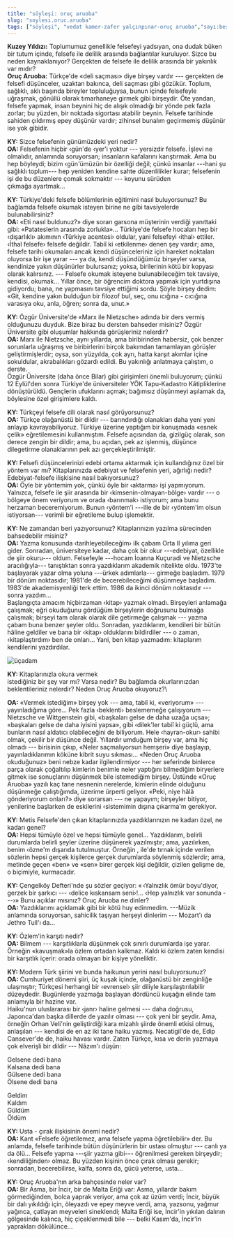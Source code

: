 ```yaml
---
title: "söyleşi: oruç aruoba"
slug: "soylesi.oruc.aruoba"
tags: ["söyleşi", "vedat kamer-zafer yalçınpınar-oruç aruoba","sayı:beş"]
---
```



**Kuzey Yıldızı:** Toplumumuz genellikle
felsefeyi yadsıyan, ona dudak büken bir tutum içinde, felsefe ile
delilik arasında bağlantılar kuruluyor. Sizce bu neden kaynaklanıyor?
Gerçekten de felsefe ile delilik arasında bir yakınlık var mıdır?\
**Oruç Aruoba:** Türkçe'de «deli saçması» diye birşey vardır ---
gerçekten de felsefi düşünceler, uzaktan bakınca, deli saçması gibi
gözükür. Toplum, sağlıklı, aklı başında bireyler topluluğuysa, bunun
içinde felsefeyle uğraşmak, gönüllü olarak tımarhaneye girmek gibi
birşeydir. Öte yandan, felsefe yapmak, insan beynini hiç de alışık
olmadığı bir yönde pek fazla zorlar; bu yüzden, bir noktada sigortası
atabilir beynin. Felsefe tarihinde sahiden çıldırmış epey düşünür
vardır; zihinsel bunalım geçirmemiş düşünür ise yok gibidir.

**KY:** Sizce felsefenin günümüzdeki yeri nedir?\
**OA:** Felsefenin hiçbir ‹gün'de ‹yer'i yoktur --- yersizdir
felsefe. İşlevi ne olmalıdır, anlamında soruyorsan; insanların
kafalarını karıştırmak. Ama bu hep böyleydi; bizim ‹gün'ümüzün bir
özelliği değil; çünkü insanlar ---hani şu sağlıklı toplum--- hep yeniden
kendine sahte düzenlilikler kurar; felsefenin işi de bu düzenlere çomak
sokmaktır --- koyunu sürüden çıkmağa ayartmak...

**KY:** Türkiye'deki felsefe bölümlerinin eğitimini nasıl
buluyorsunuz? Bu bağlamda felsefe okumak isteyen birine ne gibi
tavsiyelerde bulunabilirsiniz?\
**OA:** «Eti nasıl buldunuz?» diye soran garsona müşterinin
verdiği yanıttaki gibi: «Patateslerin arasında zorlukla»... Türkiye'de
felsefe hocaları hep bir ‹dışarlıklı› akımının ‹Türkiye acentesi›
oldular, yani felsefeyi ‹ithal› ettiler. ‹İthal felsefe› felsefe
değildir. Tabiî ki ‹etkilenme› denen şey vardır; ama, felsefe tarihi
okumaları ancak kendi düşünceleriniz için hareket noktaları oluyorsa bir
işe yarar --- ya da, kendi düşündüğümüz birşeyler varsa, kendinize yakın
düşünürler bulursanız; yoksa, birilerinin kötü bir kopyası olarak
kalırsınız. --- Felsefe okumak isteyene bulunabileceğim tek tavsiye,
kendisi, okumak... Yıllar önce, bir öğrencim doktora yapmak için
yurtdışına gidiyordu; bana, ne yapmasını tavsiye ettiğimi sordu. Şöyle
birşey dedim: «Git, kendine yakın bulduğun bir filozof bul, seç, onu
ıcığına - cıcığına varasıya oku, anla, öğren; sonra da, unut.»

**KY:** Özgür Üniversite'de «Marx ile Nietzsche» adında bir
ders vermiş olduğunuzu duyduk. Bize biraz bu dersten bahseder misiniz?
Özgür Üniversite gibi oluşumlar hakkında görüşleriniz nelerdir?\
**OA:** Marx ile Nietzsche, aynı yıllarda, ama biribirinden
habersiz, çok benzer sorunlarla uğraşmış ve biribirlerini birçok
bakımdan tamamlayan görüşler geliştirmişlerdir; oysa, son yüzyılda, çok
ayrı, hatta karşıt akımlar içine sokuldular, akrabalıkları gözardı
edildi. Bu yakınlığı anlatmaya çalıştım, o derste.\
Özgür Üniversite (daha önce Bilar) gibi girişimleri önemli buluyorum;
çünkü 12 Eylül'den sonra Türkiye'de üniversiteler YÖK
Tapu-Kadastro Kâtipliklerine dönüştürüldü. Gençlerin ufuklarını açmak;
bağımsız düşünmeyi aşılamak da, böylesine özel girişimlere kaldı.

**KY:** Türkçeyi felsefe dili olarak nasıl görüyorsunuz?\
**OA:** Türkçe olağanüstü bir dildir --- barındırdığı
olanakları daha yeni yeni anlayıp kavrayabiliyoruz. Türkiye üzerine
yaptığım bir konuşmada «esnek çelik» eğretilemesini kullanmıştım.
Felsefe açısından da, gizilgüç olarak, son derece zengin bir dildir;
ama, bu açıdan, pek az işlenmiş, düşünce dilegetirme olanaklarının pek
azı gerçekleştirilmiştir.

**KY:** Felsefi düşüncelerinizi edebi ortama aktarmak için
kullandığınız özel bir yöntem var mı? Kitaplarınızda edebiyat ve
felsefenin yeri, ağırlığı nedir? Edebiyat-felsefe ilişkisine nasıl
bakıyorsunuz?\
**OA:** Öyle bir yöntemim yok, çünkü öyle bir ‹aktarma› işi
yapmıyorum. Yalnızca, felsefe ile şiir arasında bir
‹kimsenin-olmayan-bölge› vardır --- o bölgeye önem veriyorum ve orada
‹barınmak› istiyorum; ama bunu herzaman beceremiyorum. Bunun ‹yöntem'i
---ille de bir ‹yöntem'im olsun istiyorsan--- verimli bir eğretileme
bulup işlemektir.

**KY:** Ne zamandan beri yazıyorsunuz? Kitaplarınızın yazılma
sürecinden bahsedebilir misiniz?\
**OA:** Yazma konusunda ‹tarihleyebileceğim› ilk çabam Orta
II yılıma geri gider. Sonradan, üniversiteye kadar, daha çok
bir okur ---edebiyat, özellikle de şiir okuru--- oldum. Felsefeyle
---hocam İoanna Kuçuradi ve Nietzsche aracılığıyla--- tanıştıktan sonra
yazdıklarım akademik nitelikte oldu. 1973'te başlayarak yazar olma
yoluna ---ürkek adımlarla--- girmeğe başladım. 1979 bir dönüm
noktasıdır; 1981'de de becerebileceğimi düşünmeye başladım. 1983'de
akademisyenliği terk ettim. 1986 da ikinci dönüm noktasıdır --- sonra
yazdım...\
Başlangıçta amacım hiçbirzaman ‹kitap› yazmak olmadı. Birşeyleri
anlamağa çalışmak; eğri okuduğunu gördüğüm birşeylerin doğrusunu bulmağa
çalışmak; birşeyi tam olarak olarak dile getirmeğe çalışmak --- yazma
çabam buna benzer şeyler oldu. Sonradan, yazdıklarım, kendileri bir
bütün hâline geldiler ve bana bir ‹kitap› olduklarını bildirdiler --- o
zaman, ‹kitaplaştırdım› ben de onları... Yani, ben kitap yazmadım:
kitaplarım kendilerini yazdırdılar.


![üçadam](/img/ucadam.jpg)


**KY:** Kitaplarınızla okura vermek  
istediğiniz bir şey var mı? Varsa nedir? Bu bağlamda okurlarınızdan
beklentileriniz nelerdir? Neden Oruç Aruoba okuyoruz?\              

**OA:** «Vermek istediğim» birşey yok --- ama, tabiî ki,
«veriyorum» --- yayınladığıma göre... Pek fazla ‹beklenti› beslememeğe
çalışıyorum --- Nietzsche ve Wittgenstein gibi, «başkaları gelse de daha
uzağa uçsa»; «başkaları gelse de daha iyisini yapsa», gibi ‹dilek'ler
tabiî ki güçlü, ama bunların nasıl aldatıcı olabileceğini de biliyorum.
Hele ‹hayran-okur› sahibi olmak, çekilir bir düşünce değil. Yıllardır
umduğum birşey var, ama hiç olmadı --- birisinin çıkıp, «Neler
saçmalıyorsun hemşeri» diye başlayıp, yayınladıklarımın köküne kibrit
suyu sıkması... «Neden Oruç Aruoba okuduğunuz» beni nebze kadar
ilgilendirmiyor --- her seferinde binlerce parça olarak çoğaltılıp
kimlerin benimle neler yaptığını bilmediğim biryerlere gitmek ise
sonuçlarını düşünmek bile istemediğim birşey. Üstünde «Oruç Aruoba»
yazılı kaç tane nesnenin nerelerde, kimlerin elinde olduğunu düşünmeğe
çalıştığımda, üzerime ürperti geliyor. «Peki, niye hâlâ gönderiyorum
onları?» diye sorarsan --- ne yapayım; birşeyler bitiyor, yenilerine
başlarken de eskilerini ‹sistemimin dışına çıkarma'm gerekiyor.

**KY:** Metis Felsefe'den çıkan kitaplarınızda yazdıklarınızın
ne kadarı özel, ne kadarı genel?\
**OA:** Hepsi tümüyle özel ve hepsi tümüyle genel...
Yazdıklarım, belirli durumlarda belirli şeyler üzerine düşünerek
yazılmıştır; ama, yazılırken, benim ‹özne'm dışarıda tutulmuştur.
Örneğin , ile'de tırnak içinde verilen sözlerin hepsi gerçek kişilerce
gerçek durumlarda söylenmiş sözlerdir; ama, metinde geçen «ben» ve «sen»
birer gerçek kişi değildir, çizilen gelişme de, o biçimiyle, kurmacadır.

**KY:** Çengelköy Defteri'nde şu sözler geçiyor: « ‹Yalnızlık
ömür boyu'diyor, gerzek bir şarkıcı --- ‹delice kıskansam seni›!... ‹Hep
yalnızlık var sonunda ---›» Bunu açıklar mısınız? Oruç Aruoba ne
dinler?\
**OA:** Yazdıklarımı açıklamak gibi bir kötü huy edinmedim.
---Müzik anlamında soruyorsan, sahicilik taşıyan herşeyi dinlerim ---
Mozart'ı da Jethro Tull'ı da...

**KY:** Özlem'in karşıtı nedir?\
**OA:** Bilmem --- karşıtlıklarla düşünmek çok sınırlı
durumlarda işe yarar. Örneğin «kavuşmak»la özlem ortadan kalkmaz. Kaldı
ki özlem zaten kendisi bir karşıtlık içerir: orada olmayan bir
kişiye yöneliktir.

**KY:** Modern Türk şiirini ve bunda haikunun yerini nasıl
buluyorsunuz?\
**OA:** Cumhuriyet dönemi şiiri, üç kuşak içinde, olağanüstü
bir zenginliğe ulaşmıştır; Türkçesi herhangi bir ‹evrensel› şiir diliyle
karşılaştırılabilir düzeydedir. Bugünlerde yazmağa başlayan dördüncü
kuşağın elinde tam anlamıyla bir hazine var.\
Haiku'nun uluslararası bir ‹janr› haline gelmesi --- daha doğrusu,
Japonca'dan başka dillerde de yazılır olması --- çok yeni bir şeydir.
Ama, örneğin Orhan Veli'nin geliştirdiği kara mizahlı şiirde önemli
etkisi olmuş, anlaşılan --- kendisi de en az iki tane haiku yazmış.
Necatigil'de de, Edip Cansever'de de, haiku havası vardır. Zaten Türkçe,
kısa ve derin yazmaya çok elverişli bir dildir --- Nâzım'ı düşün:

Gelsene dedi bana\
Kalsana dedi bana\
Gülsene dedi bana\
Ölsene dedi bana

Geldim\
Kaldım\
Güldüm\
Öldüm

**KY:** Usta - çırak ilişkisinin önemi nedir?\
**OA:** Kant «Felsefe öğretilemez, ama felsefe yapma
öğretilebilir» der. Bu anlamda, felsefe tarihinde bütün düşünürlerin bir
ustası olmuştur --- canlı ya da ölü... Felsefe yapma ---şiir yazma
gibi--- öğrenilmesi gereken birşeydir; ‹kendiliğinden› olmaz. Bu yüzden
kişinin önce çırak olması gerekir; sonradan, becerebilirse, kalfa, sonra
da, gücü yeterse, usta...

**KY:** Oruç Aruoba'nın arka bahçesinde neler var?\
**OA:** Bir Asma, bir İncir, bir de Malta Eriği var: Asma,
yıllardır bakım görmediğinden, bolca yaprak veriyor, ama çok az üzüm
verdi; İncir, büyük bir dalı yıkıldığı için, öleyazdı ve epey meyve
verdi, ama, yazsonu, yağmur yağınca, çatlayan meyveleri sineklendi;
Malta Eriği ise, İncir'in yıkılan dalının gölgesinde kalınca, hiç
çiçeklenmedi bile --- belki Kasım'da, İncir'in yaprakları dökülünce...
